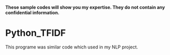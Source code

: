 **These sample codes will show  you my expertise. They do not contain any confidential information.**

# Python_TFIDF
This programe was similar code which used in my NLP project.
